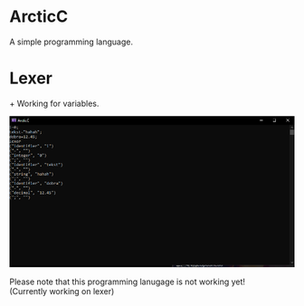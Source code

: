 # ArcticC
A simple programming language. <br>

<h1>Lexer</h1>
+ Working for variables. <br>

![lexer variables](imgs/LexerVariables.PNG)<br>

Please note that this programming lanugage is not working yet! <br>
(Currently working on lexer)
